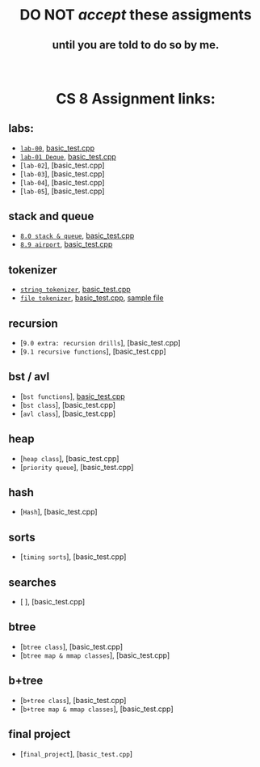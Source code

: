 # <p align="center">DO NOT _accept_ these assigments </p>

## <p align="center">until you are told to do so by me.</p>

<br/>

# <p align="center">CS 8 Assignment links:</p>

## labs:

- [`lab-00`](https://github.com/CS3A-classroom/lab0_writeup), [basic_test.cpp](basic_tests/lab-00/basic_test.cpp)<br/>
- [`lab-01 Deque`](https://classroom.github.com/a/Dha1UGCk), [basic_test.cpp](basic_tests/l1_deque/basic_test.cpp)<br/>
- [`lab-02`], [basic_test.cpp]<br/>
- [`lab-03`], [basic_test.cpp]<br/>
- [`lab-04`], [basic_test.cpp]<br/>
- [`lab-05`], [basic_test.cpp]<br/>

## stack and queue

- [`8.0 stack & queue`](https://classroom.github.com/a/N_waczyu), [basic_test.cpp](basic_tests/08-stack_n_queue/basic_test.cpp)<br/>
- [`8.9 airport`](https://classroom.github.com/a/NHBpCkVF), [basic_test.cpp](basic_tests/08-airport/basic_test.cpp)<br/>

## tokenizer

- [`string tokenizer`](https://classroom.github.com/a/WOUymL_Z), [basic_test.cpp](basic_tests/string_tokenizer/basic_test.cpp)<br/>
- [`file tokenizer`](https://classroom.github.com/a/C_lZom_a), [basic_test.cpp](basic_tests/file_tokenizer/basic_test.cpp), [sample file](basic_tests/file_tokenizer/solitude_mini.txt)<br/>

## recursion

- [`9.0 extra: recursion drills`], [basic_test.cpp]<br/>
- [`9.1 recursive functions`], [basic_test.cpp]<br/>

## bst / avl

- [`bst functions`], [basic_test.cpp](basic_tests/bst_functions/basic_test.cpp)<br/>
- [`bst class`], [basic_test.cpp]<br/>
- [`avl class`], [basic_test.cpp]<br/>

## heap

- [`heap class`], [basic_test.cpp]<br/>
- [`priority queue`], [basic_test.cpp]<br/>

## hash

- [`Hash`], [basic_test.cpp]<br/>

## sorts

- [`timing sorts`], [basic_test.cpp]<br/>

## searches

- [ ], [basic_test.cpp]<br/>

## btree

- [`btree class`], [basic_test.cpp]<br/>
- [`btree map & mmap classes`], [basic_test.cpp]<br/>

## b+tree

- [`b+tree class`], [basic_test.cpp]<br/>
- [`b+tree map & mmap classes`], [basic_test.cpp]<br/>

## final project

- [`final_project`], [`basic_test.cpp`]<br />
